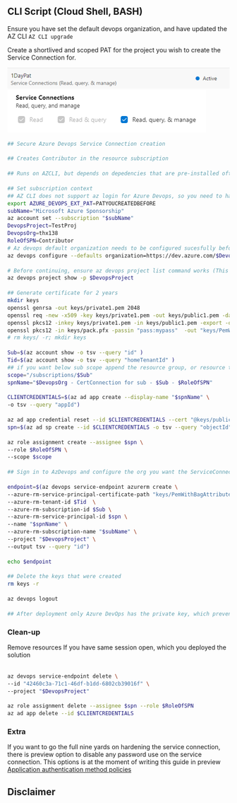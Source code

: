 ## CLI Script (Cloud Shell, BASH)
Ensure you have set the default devops organization, and have updated the AZ CLI ``AZ CLI upgrade``

Create a shortlived and scoped PAT for the project you wish to create the Service Connection for.

![img](img/1day.png)
![img](img/PAT.png)

```bash
## Secure Azure Devops Service Connection creation 

## Creates Contributor in the resource subscription 

## Runs on AZCLI, but depends on depedencies that are pre-installed often with linux. Also line-break is [\] whereas in Powershell [`] 

## Set subscription context 
## AZ CLI does not support az login for Azure Devops, so you need to have PAT token in the session
export AZURE_DEVOPS_EXT_PAT=PATYOUCREATEDBEFORE
subName="Microsoft Azure Sponsorship"
az account set --subscription "$subName"
DevopsProject=TestProj
DevopsOrg=thx138
RoleOfSPN=Contributor
# Az devops default organization needs to be configured sucesfully before continuing running this script
az devops configure --defaults organization=https://dev.azure.com/$DevopsOrg

# Before continuing, ensure az devops project list command works (This will confirm, that you are logged in)
az devops project show -p $DevopsProject

## Generate certificate for 2 years
mkdir keys
openssl genrsa -out keys/private1.pem 2048
openssl req -new -x509 -key keys/private1.pem -out keys/public1.pem -days 720 -subj "/C=FI/CN=spnforaad.localdom/OU=IT Department/"
openssl pkcs12 -inkey keys/private1.pem -in keys/public1.pem -export -out keys/pack.pfx -passout "pass:mypass"
openssl pkcs12 -in keys/pack.pfx -passin "pass:mypass"  -out "keys/PemWithBagAttributes.pem" -nodes
# rm keys/ -r; mkdir keys

Sub=$(az account show -o tsv --query "id" )
Tid=$(az account show -o tsv --query "homeTenantId" )
## if you want below sub scope append the resource group, or resource to the scope
scope="/subscriptions/$Sub"
spnName="$DevopsOrg - CertConnection for sub - $Sub - $RoleOfSPN"

CLIENTCREDENTIALS=$(az ad app create --display-name "$spnName" \
-o tsv --query "appId")

az ad app credential reset --id $CLIENTCREDENTIALS --cert "@keys/public1.pem" --append
spn=$(az ad sp create --id $CLIENTCREDENTIALS -o tsv --query "objectId")

az role assignment create --assignee $spn \
--role $RoleOfSPN \
--scope $scope

## Sign in to AzDevops and configure the org you want the ServiceConnection to be created as default

endpoint=$(az devops service-endpoint azurerm create \
--azure-rm-service-principal-certificate-path "keys/PemWithBagAttributes.pem" \
--azure-rm-tenant-id $Tid  \
--azure-rm-subscription-id $Sub \
--azure-rm-service-principal-id $spn \
--name "$spnName" \
--azure-rm-subscription-name "$subName" \
--project "$DevopsProject" \
--output tsv --query "id")

echo $endpoint

## Delete the keys that were created
rm keys -r

az devops logout

## After deployment only Azure DevOps has the private key, which prevents misuse of the certificate credentials 
```

### Clean-up
Remove resources If you have same session open, which you deployed the solution
```bash

az devops service-endpoint delete \
--id "42460c3a-71c1-46df-b1dd-6802cb39016f" \
--project "$DevopsProject"

az role assignment delete --assignee $spn --role $RoleOfSPN
az ad app delete --id $CLIENTCREDENTIALS


```

### Extra
If you want to go the full nine yards on hardening the service connection, there is preview option to disable any password use on the service connection. This options is at the moment of writing this guide in preview [Application authentication method policies](https://docs.microsoft.com/en-us/azure/active-directory/fundamentals/whats-new#public-preview----application-authentication-method-policies)

## Disclaimer
